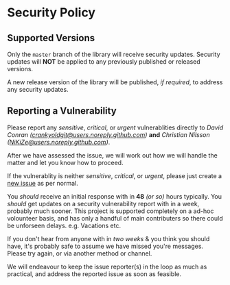 # Security Policy

## Supported Versions

Only the `master` branch of the library will receive security updates.
Security updates will **NOT** be applied to any previously published or released versions.

A new release version of the library will be published, _if required_, to address any security updates.


## Reporting a Vulnerability

Please report any _sensitive_, _critical_, or _urgent_ vulnerablities directly to _David Conran (crankyoldgit@users.noreply.github.com)_ **and** _Christian Nilsson (NiKiZe@users.noreply.github.com)_.

After we have assessed the issue, we will work out how we will handle the matter and let you know how to proceed.

If the vulnerablity is neither _sensitive_, _critical_, or _urgent_, please just create a <a href="https://github.com/crankyoldgit/IRremoteESP8266/issues/new/choose">new issue</a> as per normal.

You _should_ receive an initial response with in **48** _(or so)_ hours typically.
You _should_ get updates on a security vulnerability report with in a week, probably much sooner.
This project is supported completely on a ad-hoc volounteer basis, and has only a handful of main contributers so there could be unforseen delays. e.g. Vacations etc.

If you don't hear from anyone with in _two weeks_ & you think you should have, it's probably safe to assume we have missed you're messages. Please try again, or via another method or channel.

We will endeavour to keep the issue reporter(s) in the loop as much as practical, and address the reported issue as soon as feasible.
